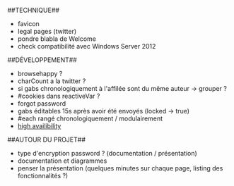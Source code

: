 ##TECHNIQUE##

- favicon
- legal pages (twitter)
- pondre blabla de Welcome
- check compatibilité avec Windows Server 2012

##DÉVELOPPEMENT##
- browsehappy ?
- charCount a la twitter ?
- si gabs chronologiquement à l'affilée sont du même auteur -> grouper ?
- #cookies dans reactiveVar ?
- forgot password
- gabs éditables 15s après avoir été envoyés (locked -> true)
- #each rangé chronologiquement / modulairement
- [high availibility](https://bulletproofmeteor.com/architecture/deploying-a-highly-available-meteor-cluster)

##AUTOUR DU PROJET##
- type d'encryption password ? (documentation / présentation)
- documentation et diagrammes
- penser la présentation (quelques minutes sur chaque page, listing des fonctionnalités ?)
